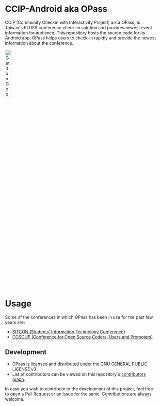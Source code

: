 # CCIP-Android aka OPass

CCIP (Community Checkin with Interactivity Project) a.k.a OPass, is Taiwan's FLOSS conference check-in
solution and provides newest event information for audience. This repository hosts the source code for
its Android app. OPass helps users to check-in rapidly and provide the newest information about the conference.

<a href='https://play.google.com/store/apps/details?id=app.opass.ccip'><img alt='Get it on Google Play' src='https://play.google.com/intl/en_us/badges/static/images/badges/en_badge_web_generic.png' height="20%" width="20%" /></a>

# Usage

Some of the conferences in which OPass has been in use for the past few years are:

- [SITCON (Students' Information Technology Conference)](https://sitcon.org/)
- [COSCUP (Conference for Open Source Coders, Users and Promoters)](https://coscup.org/)

## Development

- OPass is licensed and distributed under the GNU GENERAL PUBLIC LICENSE v3
- List of contributors can be viewed on this repository's [contributors graph](https://github.com/CCIP-App/CCIP-Android/graphs/contributors).

In case you wish to contribute to the development of this project, feel free to open a [Pull Request](https://github.com/CCIP-App/CCIP-Android/pulls)
or an [Issue](https://github.com/CCIP-App/CCIP-Android/issues) for the same. Contributions are always welcome.
